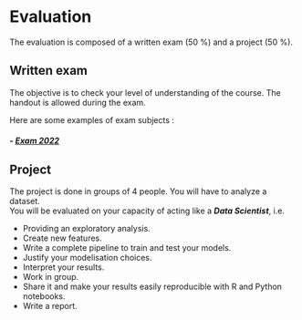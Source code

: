 # Evaluation

The evaluation is composed of a written exam (50 %) and a project (50 %). 

## Written exam 

The objective is to check  your level of understanding of the course. The handout is allowed during the exam. 

Here are some examples of exam subjects : 

##### - [Exam 2022](/pdfcours/Exam2022.pdf) 


## Project

The project is done in groups of 4 people. 
You will have to analyze a dataset.     
You will be evaluated on your capacity of acting like a ***Data Scientist***, i.e. 

* Providing an exploratory analysis.
* Create new features.
* Write a complete pipeline to train and test your models.
* Justify your modelisation choices.
* Interpret your results.
* Work in group.
* Share it and make your results easily reproducible with R and Python notebooks.
* Write a report.  


 